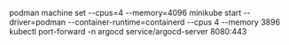 podman machine set --cpus=4 --memory=4096
minikube start --driver=podman --container-runtime=containerd --cpus 4 --memory 3896 
kubectl port-forward  -n argocd service/argocd-server 8080:443
